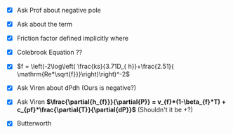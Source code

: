 - [x] Ask Prof about negative pole
- [x] Ask about the term


- [x] Friction factor defined implicitly where
- [x] Colebrook Equation ??
- [x] $f = \left(-2\log\left( \frac{ks}{3.71D_{ h}}+\frac{2.51}{ \mathrm{Re*\sqrt{f}}}\right)\right)^-2$
- [x] Ask Viren about dPdh (Ours is negative?)
- [x]  Ask Viren **$\frac{\partial{h_{f}}}{\partial{P}} = v_{f}*(1-\beta_{f}*T) + c_{pf}*\frac{\partial{T}}{\partial{dP}}$** (Shouldn't it be +?)

- [x] Butterworth